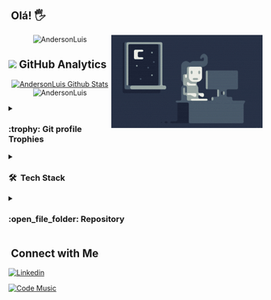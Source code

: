 
## &nbsp;Olá! 🖐️

<div>
<p align="center">
<a><img src="https://github-profile-summary-cards.vercel.app/api/cards/profile-details?username=AndersonLuis88&theme=github_dark&hide_border=true"  width="50%" alt="AndersonLuis"/></a>
<img alt="Night Coding" src="https://raw.githubusercontent.com/AVS1508/AVS1508/master/assets/Night-Coding.gif" align="right"/>
</p>
</div>

## <picture> <img src = "https://github.com/7oSkaaa/7oSkaaa/blob/main/Images/Statistics.gif?raw=true" width = 50px>  </picture> GitHub Analytics
<p align="center">
    <a href="https://github.com/AndersonLuis88/github-readme-stats">
	    <img alt="AndersonLuis Github Stats" src="https://github-readme-stats.vercel.app/api?username=AndersonLuis88&show_icons=true&count_private=true&locale=en&theme=tokyonight&layout=compact" height="230px"/></a>
	  <img src="https://github-readme-stats.vercel.app/api/top-langs?username=AndersonLuis88&langs_count=5&show_icons=true&locale=en&theme=tokyonight" alt="AndersonLuis" height="230px"/>
<br/>

<details><summary><h3> :trophy: Git profile Trophies</h3></summary>
  
  <p align="center"> <a href="https://github.com/AndersonLuis88/github-profile-trophy"><img src="https://github-profile-trophy.vercel.app/?username=AndersonLuis88&layout=compact&theme=tokyonight&column=4&margin-w=15&margin-h=15" alt="AndersonLuis88" /></a> </p>
  
</details>

<details><summary> <h3> 🛠 &nbsp;Tech Stack </h3></summary>
<div style="display: inline_block">
  <img align="center" alt="C#" src="https://img.shields.io/badge/C%23-239120?style=for-the-badge&logo=c-sharp&logoColor=white" />
  <img align="center" alt="DotNet" src="https://img.shields.io/badge/.NET-5C2D91?style=for-the-badge&logo=.net&logoColor=white" />
  <img align="center" alt="Angular" src="https://img.shields.io/badge/Angular-DD0031?style=for-the-badge&logo=angular&logoColor=white" />
  <img align="center" alt="VsCode" src="https://img.shields.io/badge/Visual_Studio_Code-0078D4?style=for-the-badge&logo=visual%20studio%20code&logoColor=white" />
  <img align="center" alt="VisualStudio" src="https://img.shields.io/badge/Visual_Studio-5C2D91?style=for-the-badge&logo=visual%20studio&logoColor=white" />
  <img align="center" alt="Git" src="https://img.shields.io/badge/GIT-E44C30?style=for-the-badge&logo=git&logoColor=white" />
  <img align="center" alt="Git" src="https://img.shields.io/badge/rabbitmq-%23FF6600.svg?&style=for-the-badge&logo=rabbitmq&logoColor=white" />
  <img align="center" alt="Git" src="https://img.shields.io/badge/Microsoft_SQL_Server-CC2927?style=for-the-badge&logo=microsoft-sql-server&logoColor=white" />
</div>
</details>

<details><summary> <h3> :open_file_folder: Repository </h3></summary>
<div>

<a href="https://github.com/AndersonLuis88/ManageStudent">
  <img align="center" src="https://github-readme-stats.vercel.app/api/pin/?username=AndersonLuis88&repo=ManageStudent" />
</a>

<a href="https://github.com/AndersonLuis88/CodeBike">
  <img align="center" src="https://github-readme-stats.vercel.app/api/pin/?username=AndersonLuis88&repo=CodeBike" />
</a>
</div>
</details>


## &nbsp;Connect with Me
[![Linkedin](	https://img.shields.io/badge/LinkedIn-0077B5?style=for-the-badge&logo=linkedin&logoColor=white)](https://www.linkedin.com/in/andersonluis88/)

[![Code Music](https://open.spotifycdn.com/cdn/images/favicon.5cb2bd30.ico)](https://open.spotify.com/playlist/4fxA2EQMXe1HocNNb6Tkep)


